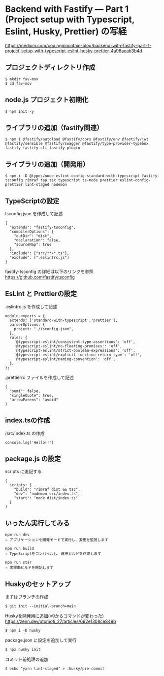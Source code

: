 # Backend with Fastify — Part 1 (Project setup with Typescript, Eslint, Husky, Prettier) の写経
https://medium.com/codingmountain-blog/backend-with-fastify-part-1-project-setup-with-typescript-eslint-husky-prettier-4a96aeab3b4d

## プロジェクトディレクトリ作成
```
$ mkdir fav-mov
$ cd fav-mov
```

## node.js プロジェクト初期化
```
$ npm init -y
```

## ライブラリの追加（fastify関連）
```
$ npm i @fastify/autoload @fastify/cors @fastify/env @fastify/jwt @fastify/sensible @fastify/swagger @fastify/type-provider-typebox fastify fastify-cli fastify-plugin
```

## ライブラリの追加（開発用）
```
$ npm i -D @types/node eslint-config-standard-with-typescript fastify-tsconfig rimraf tap tsx typescript ts-node prettier eslint-config-prettier lint-staged nodemon
```

## TypeScriptの設定
tsconfig.json を作成して記述
```
{
  "extends": "fastify-tsconfig",
  "compilerOptions": {
    "outDir": "dist",
    "declaration": false,
    "sourceMap": true
  },
  "include": ["src/**/*.ts"],
  "exclude": [".eslintrc.js"]
}
```

fastify-tsconfig の詳細は以下のリンクを参照
https://github.com/fastify/tsconfig


## EsLint と Prettierの設定
.eslintrc.js を作成して記述
```
module.exports = {
  extends: ['standard-with-typescript','prettier'],
  parserOptions: {
    project: "./tsconfig.json",
  },
  rules: {
    '@typescript-eslint/consistent-type-assertions': 'off',
    '@typescript-eslint/no-floating-promises': 'off',
    '@typescript-eslint/strict-boolean-expressions': 'off',
    '@typescript-eslint/explicit-function-return-type': 'off',
    '@typescript-eslint/naming-convention': 'off',
  },
};
```

.prettierrc ファイルを作成して記述
```
{
  "semi": false,
  "singleQuote": true,
  "arrowParens": "avoid"
}
```

## index.tsの作成
/src/index.ts の作成
```
console.log('Hello!!')
```

## package.js の設定
scripts に追記する
```
{
  scripts: {
    "build": "rimraf dist && tsc",
    "dev": "nodemon src/index.ts",
    "start": "node dist/index.ts"
  }
}
```

## いったん実行してみる 
```
npm run dev
⇒ アプリケーションを開発モードで実行し、変更を監視します

npm run build
⇒ TypeScriptをコンパイルし、運用ビルドを作成します

npm run star
⇒ 実稼働ビルドを開始します
```

## Huskyのセットアップ 
まずはブランチの作成
```
$ git init --initial-branch=main
```

Huskyを開発用に追加(v9からコマンドが変わった)
https://zenn.dev/otomoti_27/articles/692e1308ce849b
```
$ npm i -D husky
```

package.json に設定を追加して実行
```
$ npx husky init
```

コミット前処理の追加
```
$ echo "yarn lint-staged" > .husky/pre-commit
```


## 
```
```




